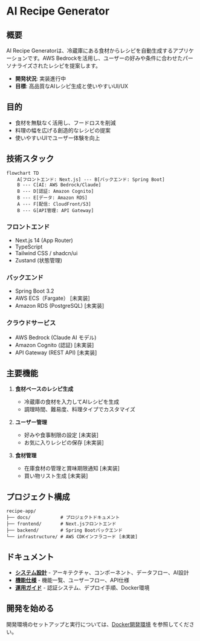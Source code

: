 # AI Recipe Generator

## 概要

AI Recipe Generatorは、冷蔵庫にある食材からレシピを自動生成するアプリケーションです。AWS Bedrockを活用し、ユーザーの好みや条件に合わせたパーソナライズされたレシピを提案します。

- **開発状況**: 実装進行中
- **目標**: 高品質なAIレシピ生成と使いやすいUI/UX

## 目的

- 食材を無駄なく活用し、フードロスを削減
- 料理の幅を広げる創造的なレシピの提案
- 使いやすいUIでユーザー体験を向上

## 技術スタック

```mermaid
flowchart TD
    A[フロントエンド: Next.js] --- B[バックエンド: Spring Boot]
    B --- C[AI: AWS Bedrock/Claude]
    B --- D[認証: Amazon Cognito]
    B --- E[データ: Amazon RDS]
    A --- F[配信: CloudFront/S3]
    B --- G[API管理: API Gateway]
```

### フロントエンド
- Next.js 14 (App Router)
- TypeScript
- Tailwind CSS / shadcn/ui
- Zustand (状態管理)

### バックエンド
- Spring Boot 3.2
- AWS ECS（Fargate） [未実装]
- Amazon RDS (PostgreSQL) [未実装]

### クラウドサービス
- AWS Bedrock (Claude AI モデル)
- Amazon Cognito (認証) [未実装]
- API Gateway (REST API) [未実装]

## 主要機能

1. **食材ベースのレシピ生成**
   - 冷蔵庫の食材を入力してAIレシピを生成
   - 調理時間、難易度、料理タイプでカスタマイズ

2. **ユーザー管理**
   - 好みや食事制限の設定 [未実装]
   - お気に入りレシピの保存 [未実装]

3. **食材管理**
   - 在庫食材の管理と賞味期限通知 [未実装]
   - 買い物リスト生成 [未実装]

## プロジェクト構成

```
recipe-app/
├── docs/           # プロジェクトドキュメント
├── frontend/       # Next.jsフロントエンド
├── backend/        # Spring Bootバックエンド
└── infrastructure/ # AWS CDKインフラコード [未実装]
```

## ドキュメント

- [**システム設計**](./system-design.md) - アーキテクチャ、コンポーネント、データフロー、AI設計
- [**機能仕様**](./functional-specs.md) - 機能一覧、ユーザーフロー、API仕様
- [**運用ガイド**](./operations.md) - 認証システム、デプロイ手順、Docker環境

## 開発を始める

開発環境のセットアップと実行については、[Docker開発環境](./operations.md#8-docker開発環境) を参照してください。
